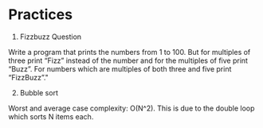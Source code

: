 # Practices

1. Fizzbuzz Question

 Write a program that prints the numbers from 1 to 100.
 But for multiples of three print “Fizz” instead of the number and for the multiples of five print “Buzz”.
 For numbers which are multiples of both three and five print “FizzBuzz”."

2. Bubble sort

 Worst and average case complexity: O(N^2). 
 This is due to the double loop which sorts N items each.
